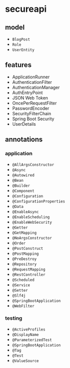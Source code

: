 # secureapi

## model

- `BlogPost`
- `Role`
- `UserEntity`

## features

- ApplicationRunner
- AuthenticationFilter
- AuthenticationManager
- AuthEntryPoint
- JSON Web Token
- OncePerRequestFilter
- PasswordEncoder
- SecurityFilterChain
- Spring Boot Security
- UserDetails

## annotations

### application

- `@AllArgsConstructor`
- `@Async`
- `@Autowired`
- `@Bean` 
- `@Builder`
- `@Component`
- `@Configuration`
- `@ConfigurationProperties`
- `@Data`
- `@EnableAsync`
- `@EnableScheduling`
- `@EnableWebSecurity`
- `@Getter`
- `@GetMapping`
- `@NoArgsConstructor`
- `@Order`
- `@PostConstruct`
- `@PostMapping`
- `@PreDestroy`
- `@Repository`
- `@RequestMapping`
- `@RestController`
- `@Scheduled`
- `@Service`
- `@Setter`
- `@Slf4j`
- `@SpringBootApplication`
- `@WebFilter`

### testing

- `@ActiveProfiles`
- `@DisplayName`
- `@ParameterizedTest`
- `@SpringBootApplication`
- `@Tag`
- `@Test`
- `@ValueSource`